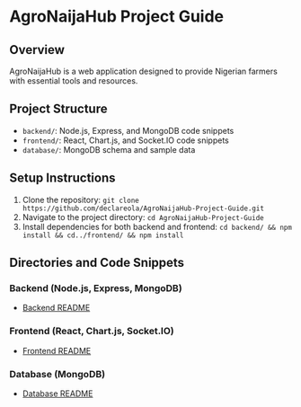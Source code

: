 # AgroNaijaHub Project Guide

## Overview
AgroNaijaHub is a web application designed to provide Nigerian farmers with essential tools and resources.

## Project Structure
* `backend/`: Node.js, Express, and MongoDB code snippets
* `frontend/`: React, Chart.js, and Socket.IO code snippets
* `database/`: MongoDB schema and sample data

## Setup Instructions
1. Clone the repository: `git clone https://github.com/declareola/AgroNaijaHub-Project-Guide.git`
2. Navigate to the project directory: `cd AgroNaijaHub-Project-Guide`
3. Install dependencies for both backend and frontend: `cd backend/ && npm install && cd../frontend/ && npm install`

## Directories and Code Snippets
### Backend (Node.js, Express, MongoDB)
* [Backend README](backend/README.md)

### Frontend (React, Chart.js, Socket.IO)
* [Frontend README](frontend/README.md)

### Database (MongoDB)
* [Database README](database/README.md)
